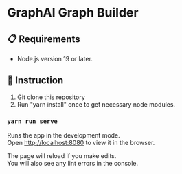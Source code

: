 # GraphAI Graph Builder

## 📋 Requirements

- Node.js version 19 or later.

## 📖 Instruction

1. Git clone this repository
2. Run "yarn install" once to get necessary node modules.

### `yarn run serve`

Runs the app in the development mode.<br>
Open [http://localhost:8080](http://localhost:8080) to view it in the browser.

The page will reload if you make edits.<br>
You will also see any lint errors in the console.
